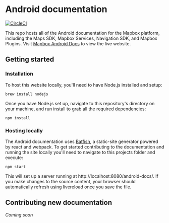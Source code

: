 # Android documentation

[![CircleCI](https://circleci.com/gh/mapbox/android-docs.svg?style=svg)](https://circleci.com/gh/mapbox/android-docs)

This repo hosts all of the Android documentation for the Mapbox platform, including the Maps SDK, Mapbox Services, Navigation SDK, and Mapbox Plugins. Visit [Mapbox Android Docs](https://www.mapbox.com/android-docs/map-sdk/overview/) to view the live website.

## Getting started

### Installation
To host this website locally, you'll need to have Node.js installed and setup:

```
brew install nodejs
```

Once you have Node.js set up, navigate to this repository's directory on your machine, and run install to grab all the required dependencies:

```
npm install
```

### Hosting locally
The Android documentation uses [Batfish](https://github.com/mapbox/batfish), a static-site generator powered by react and webpack. To get started contributing to the documentation and running the site locally you'll need to navigate to this projects folder and execute:

```
npm start
```

This will set up a server running at http://localhost:8080/android-docs/. If you make changes to the source content, your browser should automatically refresh using livereload once you save the file.

## Contributing new documentation

_Coming soon_
